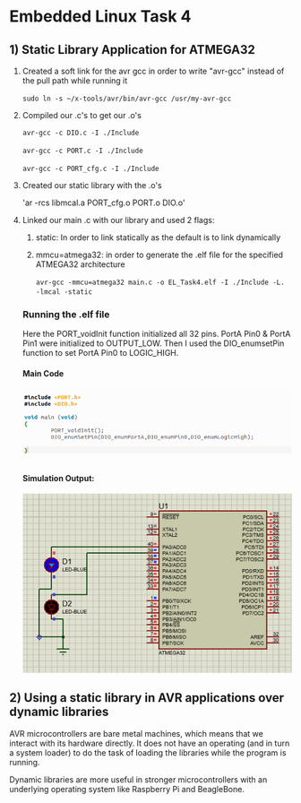 # Embedded Linux Task 4

## 1) Static Library Application for ATMEGA32

1. Created a soft link for the avr gcc in order to write "avr-gcc" instead of the pull path while running it

   ​	`sudo ln -s ~/x-tools/avr/bin/avr-gcc /usr/my-avr-gcc`

2. Compiled our .c's to get our .o's 

       avr-gcc -c DIO.c -I ./Include
    	
       avr-gcc -c PORT.c -I ./Include
    
       avr-gcc -c PORT_cfg.c -I ./Include

3. Created our static library with the .o's

      'ar -rcs libmcal.a PORT_cfg.o PORT.o DIO.o'

4. Linked our main .c with our library and used 2 flags:

   1. static: In order to link statically as the default is to link dynamically

   2. mmcu=atmega32: in order to generate the .elf file for the specified ATMEGA32 architecture

      `avr-gcc -mmcu=atmega32 main.c -o EL_Task4.elf -I ./Include -L. -lmcal -static`

   ### Running the .elf file
   Here the PORT_voidInit function initialized all 32 pins. PortA Pin0 & PortA Pin1 were initialized to OUTPUT_LOW. Then I used the DIO_enumsetPin function to set PortA Pin0 to LOGIC_HIGH.  
   #### Main Code
   ![maincode](https://github.com/yasminehelmy2001/Embedded_Linux/blob/master/EmbeddedLinux/EmbeddedLinux_Task4/README.assets/maincode.png)  
   #### Simulation Output:    
   ![preteussimulation](https://github.com/yasminehelmy2001/Embedded_Linux/blob/master/EmbeddedLinux/EmbeddedLinux_Task4/README.assets/Proteus.png)

## 2) Using a static library in AVR applications over dynamic libraries

AVR microcontrollers are bare metal machines, which means that we interact with its hardware directly. It does not have an operating (and in turn a system loader) to do the task of loading the libraries while the program is running. 

Dynamic  libraries are more useful in stronger microcontrollers with an underlying operating system like Raspberry Pi and BeagleBone.


